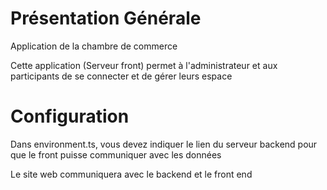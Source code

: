 # Présentation Générale

Application de la chambre de commerce

Cette application (Serveur front) permet à l'administrateur et aux participants
de se connecter et de gérer leurs espace

# Configuration

Dans environment.ts, vous devez indiquer le lien du serveur backend pour que le 
front puisse communiquer avec les données

Le site web communiquera avec le backend et le front end
